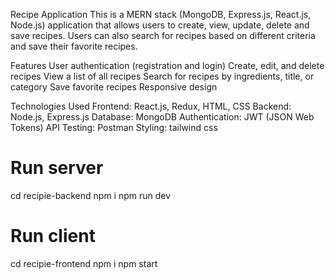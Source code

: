 


 
Recipe Application
This is a MERN stack (MongoDB, Express.js, React.js, Node.js) application that allows users to create, view, update, delete and save recipes. Users can also search for recipes based on different criteria and save their favorite recipes.

Features
User authentication (registration and login)
Create, edit, and delete recipes
View a list of all recipes
Search for recipes by ingredients, title, or category
Save favorite recipes
Responsive design

Technologies Used
Frontend: React.js, Redux, HTML, CSS
Backend: Node.js, Express.js
Database: MongoDB
Authentication: JWT (JSON Web Tokens)
API Testing: Postman
Styling: tailwind css 

# Run server
cd recipie-backend
npm i
npm run dev

# Run client
cd recipie-frontend
npm i
npm start
